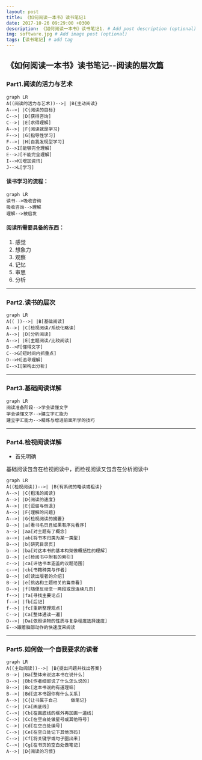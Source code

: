 ```yaml
---
layout: post
title: 《如何阅读一本书》读书笔记1
date: 2017-10-26 09:29:00 +0300
description: 《如何阅读一本书》读书笔记1. # Add post description (optional)
img: software.jpg # Add image post (optional)
tags: [读书笔记] # add tag
---
```

## 《如何阅读一本书》读书笔记--阅读的层次篇




### Part1.阅读的活力与艺术


```
graph LR
A((阅读的活力与艺术))-->| |B{主动阅读}
A-->| |C{阅读的目标}
C-->| |D[获得咨询]
C-->| |E[求得理解]
A-->| |F{阅读就是学习}
F-->| |G[指导性学习]
F-->| |H[自我发现型学习]
D-->I[能够完全理解]
E-->J[不能完全理解]
I-->K[增加资讯]
J-->L[学习]
```

#### 读书学习的流程：


```
graph LR
读书-->吸收咨询
吸收咨询-->理解
理解-->被启发
```

#### 阅读所需要具备的东西：
1. 感觉
2. 想象力
3. 观察
4. 记忆
5. 审思
6. 分析

---
### Part2.读书的层次


```
graph LR
A(( ))-->| |B[基础阅读]
A-->| |C[检视阅读/系统化略读]
A-->| |D[分析阅读]
A-->| |E[主题阅读/比较阅读]
B-->F[懂得文字]
C-->G[短时间内抓重点]
D-->H[追寻理解]
E-->I[架构出分析]
```

---
### Part3.基础阅读详解

```
graph LR
阅读准备阶段-->学会读懂文字
学会读懂文字-->建立字汇能力
建立字汇能力-->精炼与增进前面所学的技巧
```

---
### Part4.检视阅读详解

- 首先明确

基础阅读包含在检视阅读中，而检视阅读又包含在分析阅读中


```
graph LR
A((检视阅读))-->| |B{有系统的略读或粗读}
A-->| |C{粗浅的阅读}
A-->| |D{阅读的速度}
A-->| |E{逗留与倒退}
A-->| |F{理解的问题}
A-->| |G{检视阅读的摘要}
B-->| |a[看书名页且如果有序先看序]
a-->| |aa[对主题有了概念]
a-->| |ab[将书本归类为某一类型]
B-->| |b[研究目录页]
b-->| |ba[对这本书的基本构架做概括性的理解]
B-->| |c[检阅书中附有的索引]
c-->| |ca[评估书本涵盖的议题范围]
c-->| |cb[书籍种类与作者]
B-->| |d[读出版者的介绍]
B-->| |e[挑选和主题相关的篇章看]
B-->| |f[随便反动念一两段或是连续几页]
f-->| |fa[寻找主要论点]
f-->| |fb[后记]
f-->| |fc[重新整理观点]
C-->| |Ca[整体通读一遍]
D-->| |Da[依照读物的性质与复杂程度选择速度]
E-->跟着脑部动作的快速度来阅读
``` 


---
### Part5.如何做一个自我要求的读者


```
graph LR
A((主动阅读))-->| |B{提出问题并找出答案}
B-->| |Ba[整体来说这本书在说什么]
B-->| |Bb[作者细部说了什么怎么说的]
B-->| |Bc[这本书说的有道理嘛]
B-->| |Bd[这本书跟你有什么关系]
A-->| |C{让书属于自己     做笔记}
C-->| |Ca[画底线]
C-->| |Cb[在画底线的框外再加画一道线]
C-->| |Cc[在空白处做星号或其他符号]
C-->| |Cd[在空白处编号]
C-->| |Ce[在空白处记下其他页码]
C-->| |Cf[将关键字或句子圈出来]
C-->| |Cg[在书页的空白处做笔记]
A-->| |D{阅读的习惯}
```






